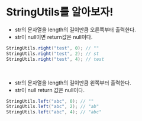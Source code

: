 # StringUtils를 알아보자!

- str의 문자열을 length의 길이만큼 오른쪽부터 출력한다.
- str이 null이면 return값은 null이다.
```java
StringUtils.right("test", 0); // ""
StringUtils.right("test", 2); // st
StringUtils.right("test", 4); // test
```

<br/>

- str의 문자열을 length의 길이만큼 왼쪽부터 출력한다.
- str이 null return 값은 null이다.
```java
StringUtils.left("abc", 0); // ""
StringUtils.left("abc", 2); // "ab"
StringUtils.left("abc", 4); // "abc"
```